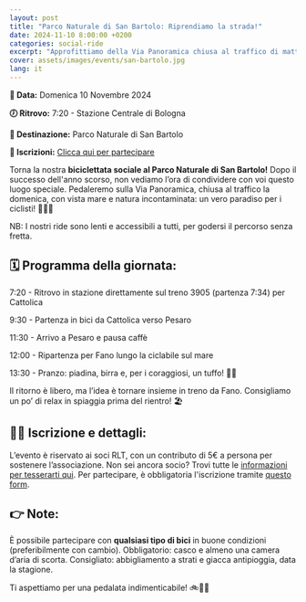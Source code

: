 ```yaml
---
layout: post
title: "Parco Naturale di San Bartolo: Riprendiamo la strada!"
date: 2024-11-10 8:00:00 +0200
categories: social-ride
excerpt: "Approfittiamo della Via Panoramica chiusa al traffico di mattina per pedalare in Romagna con piadina finale (veramente questa volta)"
cover: assets/images/events/san-bartolo.jpg
lang: it
---
```


**📅 Data:** Domenica 10 Novembre 2024

**🕖 Ritrovo:** 7:20 - Stazione Centrale di Bologna

**📍 Destinazione:** Parco Naturale di San Bartolo

**📝 Iscrizioni:** [Clicca qui per partecipare](https://forms.gle/EdyYU8KoFeMryVNY7)

Torna la nostra **biciclettata sociale al Parco Naturale di San Bartolo!** Dopo il successo dell'anno scorso, non vediamo l’ora di condividere con voi questo luogo speciale. Pedaleremo sulla Via Panoramica, chiusa al traffico la domenica, con vista mare e natura incontaminata: un vero paradiso per i ciclisti! 🚴‍♂️🌊

NB: I nostri ride sono lenti e accessibili a tutti, per godersi il percorso senza fretta.

## 🗓️ Programma della giornata:
7:20 - Ritrovo in stazione direttamente sul treno 3905 (partenza 7:34) per Cattolica

9:30 - Partenza in bici da Cattolica verso Pesaro

11:30 - Arrivo a Pesaro e pausa caffè

12:00 - Ripartenza per Fano lungo la ciclabile sul mare

13:30 - Pranzo: piadina, birra e, per i coraggiosi, un tuffo! 🍻🌞

Il ritorno è libero, ma l’idea è tornare insieme in treno da Fano. Consigliamo un po’ di relax in spiaggia prima del rientro! 🏖️

## 🚴‍♀️ Iscrizione e dettagli:
L’evento è riservato ai soci RLT, con un contributo di 5€ a persona per sostenere l’associazione.
Non sei ancora socio? Trovi tutte le [informazioni per tesserarti qui](https://ruota-libera-tutti.github.io/tesseramento).
Per partecipare, è obbligatoria l'iscrizione tramite [questo form](https://forms.gle/EdyYU8KoFeMryVNY7).

## 👉 Note:
È possibile partecipare con **qualsiasi tipo di bici** in buone condizioni (preferibilmente con cambio).
Obbligatorio: casco e almeno una camera d’aria di scorta.
Consigliato: abbigliamento a strati e giacca antipioggia, data la stagione.

Ti aspettiamo per una pedalata indimenticabile! 🚲🌿🌊
